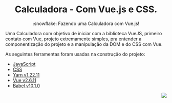 <h1 align="center">Calculadora - Com Vue.js e CSS.</h1>
<p align="center">:snowflake: Fazendo uma Calculadora com Vue.js!</p>

Uma Calculadora com objetivo de iniciar com a biblioteca VueJS, primeiro contato com Vue, projeto extremamente simples, pra entender a componentização do projeto e a manipulação da DOM e do CSS com Vue.

As seguintes ferramentas foram usadas na construção do projeto:

- [JavaScript](https://www.javascript.com/)
- [CSS](https://devdocs.io/css/)
- [Yarn v1.22.11](https://classic.yarnpkg.com/en/)
- [Vue v2.6.11](https://vuejs.org/)
- [Babel v10.1.0](https://babeljs.io/)

<img align="right" src="https://i.ibb.co/Gn1pm8B/project-Calculater.png">

